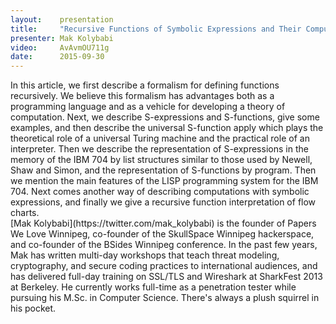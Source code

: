 ```yaml
---
layout:    presentation
title:     "Recursive Functions of Symbolic Expressions and Their Computation by Machine"
presenter: Mak Kolybabi
video:     AvAvmOU711g
date:      2015-09-30
---
```


<div id="abstract">
In this article, we first describe a formalism for defining functions recursively. We believe this formalism has advantages both as a programming language and as a vehicle for developing a theory of computation. Next, we describe S-expressions and S-functions, give some examples, and then describe the universal S-function apply which plays the theoretical role of a universal Turing machine and the practical role of an interpreter. Then we describe the representation of S-expressions in the memory of the IBM 704 by list structures similar to those used by Newell, Shaw and Simon, and the representation of S-functions by program. Then we mention the main features of the LISP programming system for the IBM 704. Next comes another way of describing computations with symbolic expressions, and finally we give a recursive function interpretation of flow charts.
</div>

<div id="bio">
[Mak Kolybabi](https://twitter.com/mak_kolybabi) is the founder of Papers We Love Winnipeg, co-founder of the SkullSpace Winnipeg hackerspace, and co-founder of the BSides Winnipeg conference. In the past few years, Mak has written multi-day workshops that teach threat modeling, cryptography, and secure coding practices to international audiences, and has delivered full-day training on SSL/TLS and Wireshark at SharkFest 2013 at Berkeley. He currently works full-time as a penetration tester while pursuing his M.Sc. in Computer Science. There's always a plush squirrel in his pocket.
</div>
